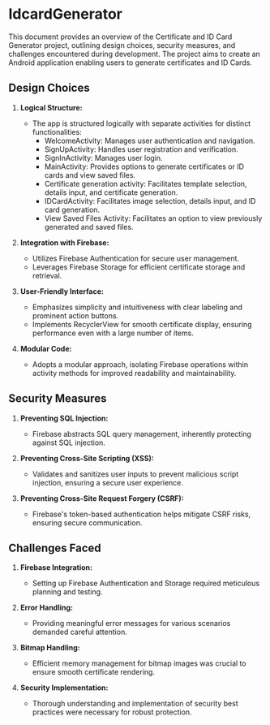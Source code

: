 # IdcardGenerator

This document provides an overview of the Certificate and ID Card Generator project, outlining design choices, security measures, and challenges encountered during development. The project aims to create an Android application enabling users to generate certificates and ID Cards.

## Design Choices

1. **Logical Structure:**
   - The app is structured logically with separate activities for distinct functionalities:
     - WelcomeActivity: Manages user authentication and navigation.
     - SignUpActivity: Handles user registration and verification.
     - SignInActivity: Manages user login.
     - MainActivity: Provides options to generate certificates or ID cards and view saved files.
     - Certificate generation activity: Facilitates template selection, details input, and certificate generation.
     - IDCardActivity: Facilitates image selection, details input, and ID card generation.
     - View Saved Files Activity: Facilitates an option to view previously generated and saved files.

2. **Integration with Firebase:**
   - Utilizes Firebase Authentication for secure user management.
   - Leverages Firebase Storage for efficient certificate storage and retrieval.

3. **User-Friendly Interface:**
   - Emphasizes simplicity and intuitiveness with clear labeling and prominent action buttons.
   - Implements RecyclerView for smooth certificate display, ensuring performance even with a large number of items.

4. **Modular Code:**
   - Adopts a modular approach, isolating Firebase operations within activity methods for improved readability and maintainability.

## Security Measures

1. **Preventing SQL Injection:**
   - Firebase abstracts SQL query management, inherently protecting against SQL injection.

2. **Preventing Cross-Site Scripting (XSS):**
   - Validates and sanitizes user inputs to prevent malicious script injection, ensuring a secure user experience.

3. **Preventing Cross-Site Request Forgery (CSRF):**
   - Firebase's token-based authentication helps mitigate CSRF risks, ensuring secure communication.

## Challenges Faced

1. **Firebase Integration:**
   - Setting up Firebase Authentication and Storage required meticulous planning and testing.

2. **Error Handling:**
   - Providing meaningful error messages for various scenarios demanded careful attention.

3. **Bitmap Handling:**
   - Efficient memory management for bitmap images was crucial to ensure smooth certificate rendering.

4. **Security Implementation:**
   - Thorough understanding and implementation of security best practices were necessary for robust protection.
